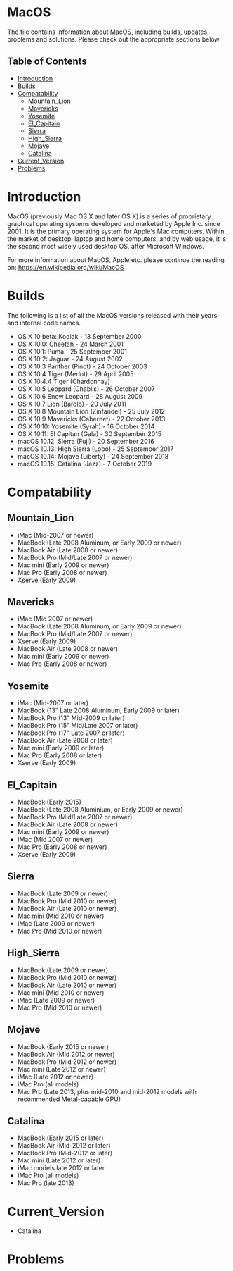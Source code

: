 # MacOS
The file contains information about MacOS, including builds, updates, problems and solutions. Please check out the appropriate sections below



Table of Contents
-----------------

  * [Introduction](#introduction)
  * [Builds](#builds)
  * [Compatability](#compatability)
  	* [Mountain_Lion](#mountain_lion)
  	* [Mavericks](#mavericks)
  	* [Yosemite](#yosemite)
  	* [El_Capitain](#el_capitain)
  	* [Sierra](#sierra)
  	* [High_Sierra](#high_sierra)
  	* [Mojave](#mojave)
  	* [Catalina](#catalina)
  * [Current_Version](#current_version)
  * [Problems](#problems)



Introduction
===========
 MacOS (previously Mac OS X and later OS X) is a series of proprietary graphical operating systems developed and marketed by Apple Inc. since 2001. It is the primary operating system for Apple's Mac computers. Within the market of desktop, laptop and home computers, and by web usage, it is the second most widely used desktop OS, after Microsoft Windows.

 For more information about MacOS, Apple etc. please continue the reading on: https://en.wikipedia.org/wiki/MacOS



Builds
=======

The following is a list of all the MacOS versions released with their years and internal code names. 

- OS X 10 beta: Kodiak - 13 September 2000
- OS X 10.0: Cheetah - 24 March 2001
- OS X 10.1: Puma - 25 September 2001
- OS X 10.2: Jaguar - 24 August 2002
- OS X 10.3 Panther (Pinot) - 24 October 2003
- OS X 10.4 Tiger (Merlot) - 29 April 2005
- OS X 10.4.4 Tiger (Chardonnay)
- OS X 10.5 Leopard (Chablis) - 26 October 2007
- OS X 10.6 Snow Leopard - 28 August 2009
- OS X 10.7 Lion (Barolo) - 20 July 2011
- OS X 10.8 Mountain Lion (Zinfandel) - 25 July 2012
- OS X 10.9 Mavericks (Cabernet) - 22 October 2013
- OS X 10.10: Yosemite (Syrah) - 16 October 2014
- OS X 10.11: El Capitan (Gala) - 30 September 2015
- macOS 10.12: Sierra (Fuji) - 20 September 2016
- macOS 10.13: High Sierra (Lobo) - 25 September 2017
- macOS 10.14: Mojave (Liberty) - 24 September 2018
- macOS 10.15: Catalina (Jazz) - 7 October 2019



Compatability
==============

Mountain_Lion
--------------	

- iMac (Mid-2007 or newer)
- MacBook (Late 2008 Aluminum, or Early 2009 or newer)
- MacBook Air (Late 2008 or newer)
- MacBook Pro (Mid/Late 2007 or newer)
- Mac mini (Early 2009 or newer)
- Mac Pro (Early 2008 or newer)
- Xserve (Early 2009)

Mavericks
--------------	

- iMac (Mid 2007 or newer)
- MacBook (Late 2008 Aluminum, or Early 2009 or newer)
- MacBook Pro (Mid/Late 2007 or newer)
- Xserve (Early 2009)
- MacBook Air (Late 2008 or newer)
- Mac mini (Early 2009 or newer)
- Mac Pro (Early 2008 or newer)

Yosemite
---------

- iMac (Mid-2007 or later)
- MacBook (13" Late 2008 Aluminum, Early 2009 or later)
- MacBook Pro (13" Mid-2009 or later)
- MacBook Pro (15" Mid/Late 2007 or later)
- MacBook Pro (17" Late 2007 or later)
- MacBook Air (Late 2008 or later)
- Mac mini (Early 2009 or later)
- Mac Pro (Early 2008 or later)
- Xserve (Early 2009)

El_Capitain
------------

- MacBook (Early 2015)
- MacBook (Late 2008 Aluminium, or Early 2009 or newer)
- MacBook Pro (Mid/Late 2007 or newer)
- MacBook Air (Late 2008 or newer)
- Mac mini (Early 2009 or newer)
- iMac (Mid 2007 or newer)
- Mac Pro (Early 2008 or newer)
- Xserve (Early 2009)

Sierra
-------

- MacBook (Late 2009 or newer)
- MacBook Pro (Mid 2010 or newer)
- MacBook Air (Late 2010 or newer)
- Mac mini (Mid 2010 or newer)
- iMac (Late 2009 or newer)
- Mac Pro (Mid 2010 or newer)

High_Sierra
-------------

- MacBook (Late 2009 or newer)
- MacBook Pro (Mid 2010 or newer)
- MacBook Air (Late 2010 or newer)
- Mac mini (Mid 2010 or newer)
- iMac (Late 2009 or newer)
- Mac Pro (Mid 2010 or newer)

Mojave
-------

- MacBook (Early 2015 or newer)
- MacBook Air (Mid 2012 or newer)
- MacBook Pro (Mid 2012 or newer)
- Mac mini (Late 2012 or newer)
- iMac (Late 2012 or newer)
- iMac Pro (all models)
- Mac Pro (Late 2013, plus mid-2010 and mid-2012 models with recommended Metal-capable GPU)

Catalina
-----------------------

- MacBook (Early 2015 or later)
- MacBook Air (Mid-2012 or later)
- MacBook Pro (Mid-2012 or later)
- Mac mini (Late 2012 or later)
- iMac models late 2012 or later
- iMac Pro (all models)
- Mac Pro (late 2013)
 


Current_Version
===========
 - Catalina 
 


Problems
===========

 
 

